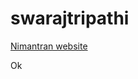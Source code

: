 # swarajtripathi

[Nimantran website](https://swarajkunda.github.io/swarajtripathi/nimantran.html)



Ok
